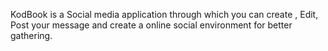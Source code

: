 KodBook is a Social media application through which you can create , Edit, Post your message and create a online social environment for better gathering.
